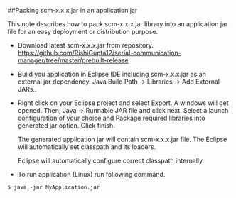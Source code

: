 ##Packing scm-x.x.x.jar in an application jar

This note describes how to pack scm-x.x.x.jar library into an application jar file for an easy deployment or distribution purpose.

- Download latest scm-x.x.x.jar from repository.
  https://github.com/RishiGupta12/serial-communication-manager/tree/master/prebuilt-release
  
- Build you application in Eclipse IDE including scm-x.x.x.jar as an external jar dependency.
  Java Build Path -> Libraries -> Add External JARs..
  
- Right click on your Eclipse project and select Export. A windows will get opened. Then;
  Java -> Runnable JAR file and click next.
  Select a launch configuration of your choice and Package required libraries into generated jar option.
  Click finish.
  
  The generated application jar will contain scm-x.x.x.jar file. The Eclipse will automatically set classpath and its loaders.
  
  Eclipse will automatically configure correct classpath internally.
  
- To run application (Linux) run following command.
```
$ java -jar MyApplication.jar
```
  

